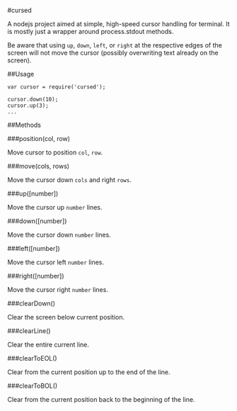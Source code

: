 #cursed

A nodejs project aimed at simple, high-speed cursor handling for terminal. It is mostly
just a wrapper around process.stdout methods.

Be aware that using `up`, `down`, `left`, or `right` at the respective edges of
the screen will not move the cursor (possibly overwriting text already on the
screen).

##Usage

```
var cursor = require('cursed');

cursor.down(10);
cursor.up(3);
...
```

##Methods

###position(col, row)

Move cursor to position `col`, `row`.

###move(cols, rows)

Move the cursor down `cols` and right `rows`.

###up([number])

Move the cursor up `number` lines.

###down([number])

Move the cursor down `number` lines.

###left([number])

Move the cursor left `number` lines.

###right([number])

Move the cursor right `number` lines.

###clearDown()

Clear the screen below current position.

###clearLine()

Clear the entire current line.

###clearToEOL()

Clear from the current position up to the end of the line.

###clearToBOL()

Clear from the current position back to the beginning of the line.
